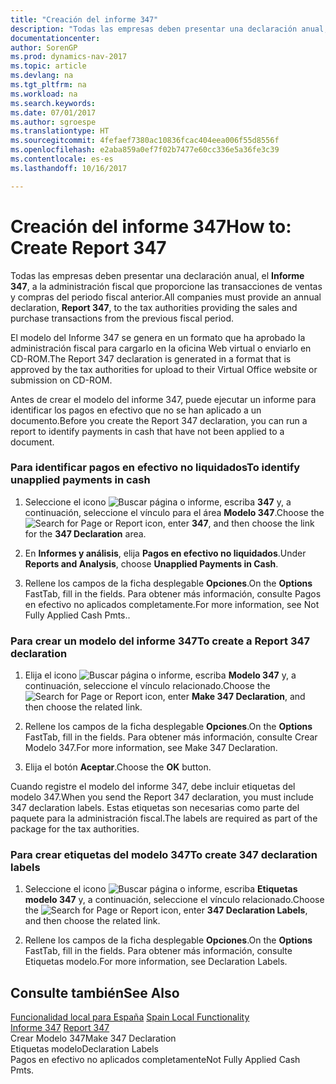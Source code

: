 ```yaml
---
title: "Creación del informe 347"
description: "Todas las empresas deben presentar una declaración anual, el **Informe 347**, a la administración fiscal que proporcione las transacciones de ventas y compras del periodo fiscal anterior."
documentationcenter: 
author: SorenGP
ms.prod: dynamics-nav-2017
ms.topic: article
ms.devlang: na
ms.tgt_pltfrm: na
ms.workload: na
ms.search.keywords: 
ms.date: 07/01/2017
ms.author: sgroespe
ms.translationtype: HT
ms.sourcegitcommit: 4fefaef7380ac10836fcac404eea006f55d8556f
ms.openlocfilehash: e2aba859a0ef7f02b7477e60cc336e5a36fe3c39
ms.contentlocale: es-es
ms.lasthandoff: 10/16/2017

---
```

# <a name="how-to-create-report-347"></a><span data-ttu-id="00276-103">Creación del informe 347</span><span class="sxs-lookup"><span data-stu-id="00276-103">How to: Create Report 347</span></span>
<span data-ttu-id="00276-104">Todas las empresas deben presentar una declaración anual, el **Informe 347**, a la administración fiscal que proporcione las transacciones de ventas y compras del periodo fiscal anterior.</span><span class="sxs-lookup"><span data-stu-id="00276-104">All companies must provide an annual declaration, **Report 347**, to the tax authorities providing the sales and purchase transactions from the previous fiscal period.</span></span>  
  
 <span data-ttu-id="00276-105">El modelo del Informe 347 se genera en un formato que ha aprobado la administración fiscal para cargarlo en la oficina Web virtual o enviarlo en CD-ROM.</span><span class="sxs-lookup"><span data-stu-id="00276-105">The Report 347 declaration is generated in a format that is approved by the tax authorities for upload to their Virtual Office website or submission on CD-ROM.</span></span>  
  
 <span data-ttu-id="00276-106">Antes de crear el modelo del informe 347, puede ejecutar un informe para identificar los pagos en efectivo que no se han aplicado a un documento.</span><span class="sxs-lookup"><span data-stu-id="00276-106">Before you create the Report 347 declaration, you can run a report to identify payments in cash that have not been applied to a document.</span></span>  
  
### <a name="to-identify-unapplied-payments-in-cash"></a><span data-ttu-id="00276-107">Para identificar pagos en efectivo no liquidados</span><span class="sxs-lookup"><span data-stu-id="00276-107">To identify unapplied payments in cash</span></span>  
  
1.  <span data-ttu-id="00276-108">Seleccione el icono ![Buscar página o informe](media/ui-search/search_small.png "icono Buscar página o informe"), escriba **347** y, a continuación, seleccione el vínculo para el área **Modelo 347**.</span><span class="sxs-lookup"><span data-stu-id="00276-108">Choose the ![Search for Page or Report](media/ui-search/search_small.png "Search for Page or Report icon") icon, enter **347**, and then choose the link for the **347 Declaration** area.</span></span>  
  
2.  <span data-ttu-id="00276-109">En **Informes y análisis**, elija **Pagos en efectivo no liquidados**.</span><span class="sxs-lookup"><span data-stu-id="00276-109">Under **Reports and Analysis**, choose **Unapplied Payments in Cash**.</span></span>  
  
3.  <span data-ttu-id="00276-110">Rellene los campos de la ficha desplegable **Opciones**.</span><span class="sxs-lookup"><span data-stu-id="00276-110">On the **Options** FastTab, fill in the fields.</span></span> <span data-ttu-id="00276-111">Para obtener más información, consulte Pagos en efectivo no aplicados completamente.</span><span class="sxs-lookup"><span data-stu-id="00276-111">For more information, see Not Fully Applied Cash Pmts..</span></span>  
  
### <a name="to-create-a-report-347-declaration"></a><span data-ttu-id="00276-112">Para crear un modelo del informe 347</span><span class="sxs-lookup"><span data-stu-id="00276-112">To create a Report 347 declaration</span></span>  
  
1.  <span data-ttu-id="00276-113">Elija el icono ![Buscar página o informe](media/ui-search/search_small.png "icono Buscar página o informe"), escriba **Modelo 347** y, a continuación, seleccione el vínculo relacionado.</span><span class="sxs-lookup"><span data-stu-id="00276-113">Choose the ![Search for Page or Report](media/ui-search/search_small.png "Search for Page or Report icon") icon, enter **Make 347 Declaration**, and then choose the related link.</span></span>  
  
2.  <span data-ttu-id="00276-114">Rellene los campos de la ficha desplegable **Opciones**.</span><span class="sxs-lookup"><span data-stu-id="00276-114">On the **Options** FastTab, fill in the fields.</span></span> <span data-ttu-id="00276-115">Para obtener más información, consulte Crear Modelo 347.</span><span class="sxs-lookup"><span data-stu-id="00276-115">For more information, see Make 347 Declaration.</span></span>  
  
3.  <span data-ttu-id="00276-116">Elija el botón **Aceptar**.</span><span class="sxs-lookup"><span data-stu-id="00276-116">Choose the **OK** button.</span></span>  
  
 <span data-ttu-id="00276-117">Cuando registre el modelo del informe 347, debe incluir etiquetas del modelo 347.</span><span class="sxs-lookup"><span data-stu-id="00276-117">When you send the Report 347 declaration, you must include 347 declaration labels.</span></span> <span data-ttu-id="00276-118">Estas etiquetas son necesarias como parte del paquete para la administración fiscal.</span><span class="sxs-lookup"><span data-stu-id="00276-118">The labels are required as part of the package for the tax authorities.</span></span>  
  
### <a name="to-create-347-declaration-labels"></a><span data-ttu-id="00276-119">Para crear etiquetas del modelo 347</span><span class="sxs-lookup"><span data-stu-id="00276-119">To create 347 declaration labels</span></span>  
  
1.  <span data-ttu-id="00276-120">Seleccione el icono ![Buscar página o informe](media/ui-search/search_small.png "icono Buscar página o informe"), escriba **Etiquetas modelo 347** y, a continuación, seleccione el vínculo relacionado.</span><span class="sxs-lookup"><span data-stu-id="00276-120">Choose the ![Search for Page or Report](media/ui-search/search_small.png "Search for Page or Report icon") icon, enter **347 Declaration Labels**, and then choose the related link.</span></span>  
  
2.  <span data-ttu-id="00276-121">Rellene los campos de la ficha desplegable **Opciones**.</span><span class="sxs-lookup"><span data-stu-id="00276-121">On the **Options** FastTab, fill in the fields.</span></span> <span data-ttu-id="00276-122">Para obtener más información, consulte Etiquetas modelo.</span><span class="sxs-lookup"><span data-stu-id="00276-122">For more information, see Declaration Labels.</span></span>  
  
## <a name="see-also"></a><span data-ttu-id="00276-123">Consulte también</span><span class="sxs-lookup"><span data-stu-id="00276-123">See Also</span></span>  
 <span data-ttu-id="00276-124">[Funcionalidad local para España](spain-local-functionality.md) </span><span class="sxs-lookup"><span data-stu-id="00276-124">[Spain Local Functionality](spain-local-functionality.md) </span></span>  
 <span data-ttu-id="00276-125">[Informe 347](report-347.md) </span><span class="sxs-lookup"><span data-stu-id="00276-125">[Report 347](report-347.md) </span></span>  
 <span data-ttu-id="00276-126">Crear Modelo 347</span><span class="sxs-lookup"><span data-stu-id="00276-126">Make 347 Declaration</span></span>   
 <span data-ttu-id="00276-127">Etiquetas modelo</span><span class="sxs-lookup"><span data-stu-id="00276-127">Declaration Labels</span></span>   
 <span data-ttu-id="00276-128">Pagos en efectivo no aplicados completamente</span><span class="sxs-lookup"><span data-stu-id="00276-128">Not Fully Applied Cash Pmts.</span></span>
